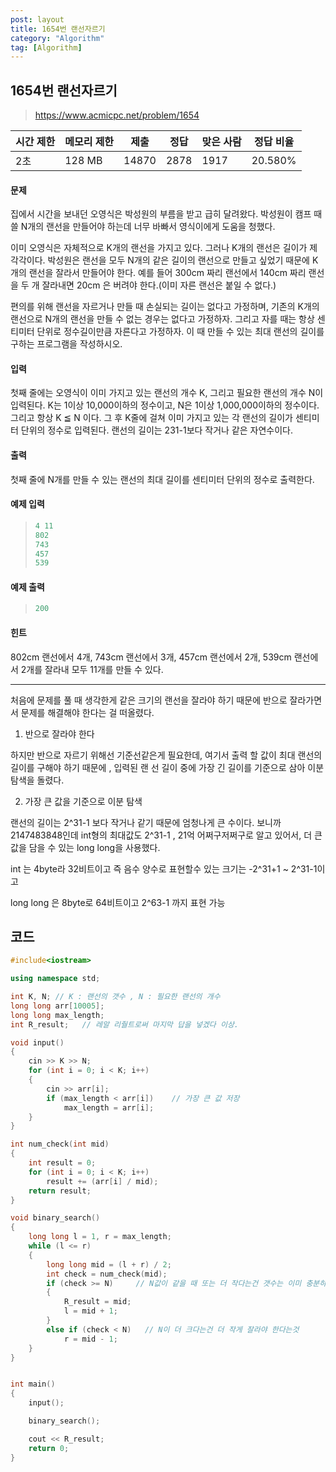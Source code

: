 ```yaml
---
post: layout
title: 1654번 랜선자르기
category: "Algorithm"
tag: [Algorithm]
---
```


## 1654번 랜선자르기

> https://www.acmicpc.net/problem/1654

| 시간 제한 | 메모리 제한 | 제출    | 정답   | 맞은 사람 | 정답 비율   |
| ----- | ------ | ----- | ---- | ----- | ------- |
| 2초    | 128 MB | 14870 | 2878 | 1917  | 20.580% |

#### 문제

집에서 시간을 보내던 오영식은 박성원의 부름을 받고 급히 달려왔다. 박성원이 캠프 때 쓸 N개의 랜선을 만들어야 하는데 너무 바빠서 영식이에게 도움을 청했다.

이미 오영식은 자체적으로 K개의 랜선을 가지고 있다. 그러나 K개의 랜선은 길이가 제각각이다. 박성원은 랜선을 모두 N개의 같은 길이의 랜선으로 만들고 싶었기 때문에 K개의 랜선을 잘라서 만들어야 한다. 예를 들어 300cm 짜리 랜선에서 140cm 짜리 랜선을 두 개 잘라내면 20cm 은 버려야 한다.(이미 자른 랜선은 붙일 수 없다.)

편의를 위해 랜선을 자르거나 만들 때 손실되는 길이는 없다고 가정하며, 기존의 K개의 랜선으로 N개의 랜선을 만들 수 없는 경우는 없다고 가정하자. 그리고 자를 때는 항상 센티미터 단위로 정수길이만큼 자른다고 가정하자. 이 때 만들 수 있는 최대 랜선의 길이를 구하는 프로그램을 작성하시오.

#### 입력

첫째 줄에는 오영식이 이미 가지고 있는 랜선의 개수 K, 그리고 필요한 랜선의 개수 N이 입력된다. K는 1이상 10,000이하의 정수이고, N은 1이상 1,000,000이하의 정수이다. 그리고 항상 K ≦ N 이다. 그 후 K줄에 걸쳐 이미 가지고 있는 각 랜선의 길이가 센티미터 단위의 정수로 입력된다. 랜선의 길이는 231-1보다 작거나 같은 자연수이다.

#### 출력

첫째 줄에 N개를 만들 수 있는 랜선의 최대 길이를 센티미터 단위의 정수로 출력한다.

#### 예제 입력

>```c++
>4 11
>802
>743
>457
>539
>```

#### 예제 출력

> ```c++
> 200
> ```

#### 힌트

802cm 랜선에서 4개, 743cm 랜선에서 3개, 457cm 랜선에서 2개, 539cm 랜선에서 2개를 잘라내 모두 11개를 만들 수 있다.

---

처음에 문제를 풀 때 생각한게 같은 크기의 랜선을 잘라야 하기 때문에 반으로 잘라가면서 문제를 해결해야 한다는 걸 떠올렸다.

1. 반으로 잘라야 한다



하지만 반으로 자르기 위해선 기준선같은게 필요한데, 여기서 출력 할 값이 최대 랜선의 길이를 구해야 하기 때문에 , 입력된 랜 선 길이 중에 가장 긴 길이를 기준으로 삼아 이분탐색을 돌렸다.

2. 가장 큰 값을 기준으로 이분 탐색



랜선의 길이는 2^31-1 보다 작거나 같기 때문에 엄청나게 큰 수이다. 보니까 2147483848인데  int형의 최대값도 2^31-1 , 21억 어쩌구저쩌구로 알고 있어서, 더 큰 값을 담을 수 있는 long long을 사용했다.

int 는 4byte라  32비트이고 즉 음수 양수로 표현할수 있는 크기는 -2^31+1 ~ 2^31-1이고

long long 은 8byte로 64비트이고 2^63-1 까지 표현 가능



## 코드

```c++
#include<iostream>

using namespace std;

int K, N; // K : 랜선의 갯수 , N : 필요한 랜선의 개수
long long arr[10005];
long long max_length;
int R_result;	// 레알 리줠트로써 마지막 답을 넣겠다 이상. 

void input()
{
	cin >> K >> N;
	for (int i = 0; i < K; i++)
	{
		cin >> arr[i];
		if (max_length < arr[i])	// 가장 큰 값 저장
			max_length = arr[i];
	}
}

int num_check(int mid)
{
	int result = 0;
	for (int i = 0; i < K; i++)
		result += (arr[i] / mid);
	return result;
}

void binary_search()
{
	long long l = 1, r = max_length;
	while (l <= r)
	{
		long long mid = (l + r) / 2;
		int check = num_check(mid);
		if (check >= N)		// N값이 같을 때 또는 더 작다는건 갯수는 이미 충분하다. 하지만 답은 가장 크게잘라야하니 크기를 더 늘려본다
		{
			R_result = mid;
			l = mid + 1;
		}
		else if (check < N)   // N이 더 크다는건 더 작게 잘라야 한다는것
			r = mid - 1;
	}
}


int main()
{
	input();

	binary_search();

	cout << R_result;
	return 0;
}
```




